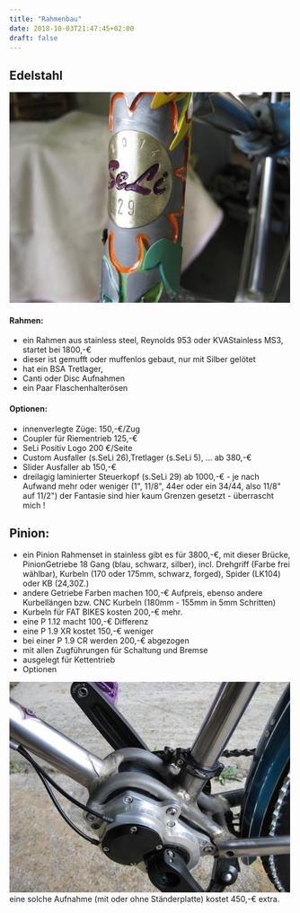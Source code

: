 ```yaml
---
title: "Rahmenbau"
date: 2018-10-03T21:47:45+02:00
draft: false
---
```


## Edelstahl

<img src="seli_29.jpg" />

#### Rahmen:

* ein Rahmen aus stainless steel, Reynolds 953 oder KVAStainless MS3, startet bei 1800,-€
* dieser ist gemufft oder muffenlos gebaut, nur mit Silber gelötet
* hat ein BSA Tretlager,
* Canti oder Disc Aufnahmen
* ein Paar Flaschenhalterösen  

#### Optionen:

* innenverlegte Züge: 150,-€/Zug
* Coupler für Riementrieb 125,-€
* SeLi Positiv Logo 200 €/Seite
* Custom Ausfaller (s.SeLi 26),Tretlager (s.SeLi 5), ... ab 380,-€
* Slider Ausfaller ab 150,-€
* dreilagig laminierter Steuerkopf (s.SeLi 29) ab 1000,-€  - je nach Aufwand mehr oder weniger (1", 11/8", 44er oder ein 34/44, also 11/8" auf 11/2")  der Fantasie sind hier kaum Grenzen gesetzt - überrascht mich !

## Pinion:

* ein Pinion Rahmenset in stainless gibt es für 3800,-€, mit dieser Brücke, PinionGetriebe 18 Gang  (blau, schwarz, silber), incl. Drehgriff (Farbe frei wählbar), Kurbeln (170 oder 175mm, schwarz, forged), Spider (LK104) oder KB (24,30Z.)
* andere Getriebe Farben machen 100,-€ Aufpreis, ebenso andere Kurbellängen bzw. CNC Kurbeln (180mm - 155mm in 5mm Schritten)
* Kurbeln für FAT BIKES kosten 200,-€ mehr.
* eine P 1.12 macht 100,-€ Differenz
* eine P 1.9 XR kostet 150,-€ weniger
* bei einer P 1.9 CR werden 200,-€ abgezogen
* mit allen Zugführungen für Schaltung und Bremse
* ausgelegt für Kettentrieb
* Optionen  
<img src="pinion_edelstahl.jpg" />  
eine solche Aufnahme (mit oder ohne Ständerplatte) kostet 450,-€ extra.
